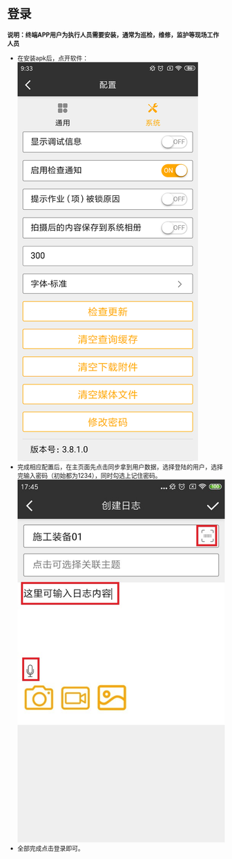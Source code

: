 # 登录

**说明：终端APP用户为执行人员需要安装，通常为巡检，维修，监护等现场工作人员**

* 在安装apk后，点开软件：
  ![zhongduan](./images/zhongduan3.png)
* 完成相应配置后，在主页面先点击同步拿到用户数据，选择登陆的用户，选择完输入密码（初始都为1234），同时勾选上记住密码。
  ![zhongduan](./images/zhongduan5.png)
* 全部完成点击登录即可。



